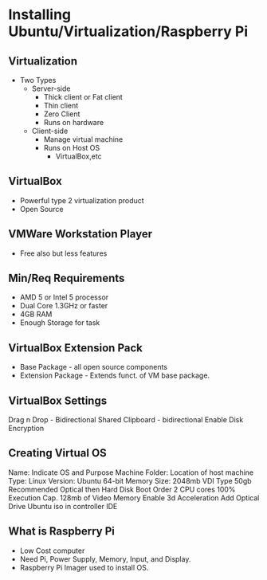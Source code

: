 # Installing Ubuntu/Virtualization/Raspberry Pi

## Virtualization
* Two Types
  * Server-side
    * Thick client or Fat client
    * Thin client
    * Zero Client
    * Runs on hardware
  * Client-side
    * Manage virtual machine
    * Runs on Host OS
      * VirtualBox,etc

## VirtualBox
* Powerful type 2 virtualization product
* Open Source
  
## VMWare Workstation Player
* Free also but less features

## Min/Req Requirements
* AMD 5 or Intel 5 processor
* Dual Core 1.3GHz or faster
* 4GB RAM
* Enough Storage for task

## VirtualBox Extension Pack
* Base Package - all open source components
* Extension Package - Extends funct. of VM base package.

## VirtualBox Settings
Drag n Drop - Bidirectional
Shared Clipboard - bidirectional
Enable Disk Encryption

## Creating Virtual OS
Name: Indicate OS and Purpose
Machine Folder: Location of host machine
Type: Linux
Version: Ubuntu 64-bit
Memory Size: 2048mb
VDI Type
50gb Recommended
Optical then Hard Disk Boot Order
2 CPU cores
100% Execution Cap.
128mb of Video Memory
Enable 3d Acceleration
Add Optical Drive Ubuntu iso in controller IDE


## What is Raspberry Pi
* Low Cost computer
* Need Pi, Power Supply, Memory, Input, and Display.
* Raspberry Pi Imager used to install OS.